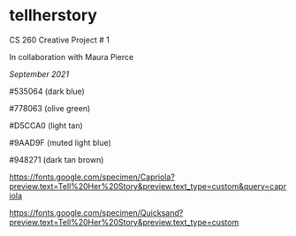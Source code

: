 # tellherstory
CS 260 Creative Project # 1

In collaboration with Maura Pierce

*September 2021*

#535064 (dark blue)

#778063 (olive green)

#D5CCA0 (light tan)

#9AAD9F (muted light blue)

#948271 (dark tan brown)

https://fonts.google.com/specimen/Capriola?preview.text=Tell%20Her%20Story&preview.text_type=custom&query=capriola

https://fonts.google.com/specimen/Quicksand?preview.text=Tell%20Her%20Story&preview.text_type=custom

